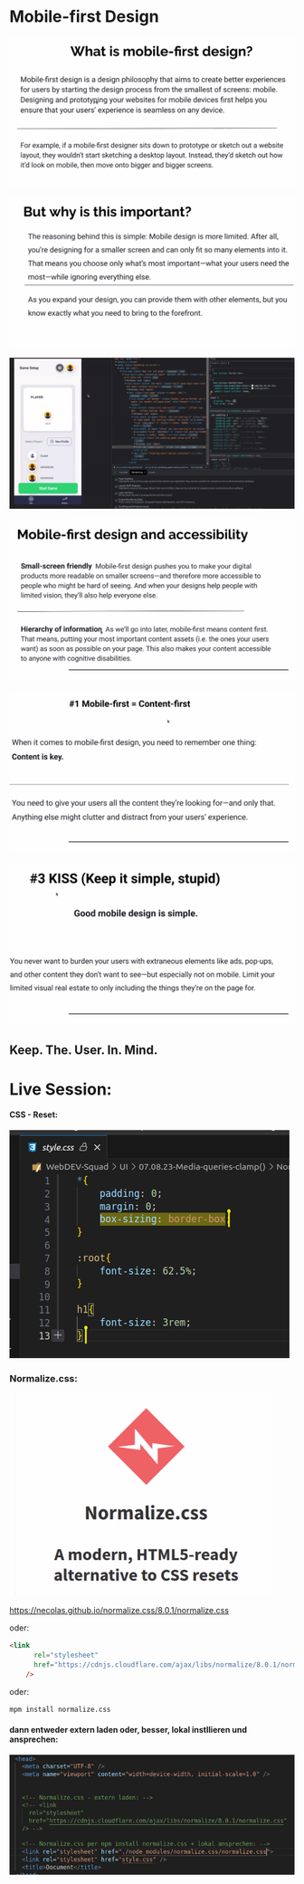 # Mobile-first Design

![Alt text](image.png)

![Alt text](image-1.png)

![Alt text](image-2.png)

![Alt text](image-3.png)

![Alt text](image-4.png)

![Alt text](image-5.png)

## Keep. The. User. In. Mind.

# Live Session:

#### CSS - Reset:

![Alt text](image-6.png)

### Normalize.css:

![Alt text](image-7.png)

https://necolas.github.io/normalize.css/8.0.1/normalize.css

oder:

```html
<link
      rel="stylesheet"
      href="https://cdnjs.cloudflare.com/ajax/libs/normalize/8.0.1/normalize.css"
    />
```

oder: 

```bash
mpm install normalize.css
```

#### dann entweder extern laden oder, besser, lokal instllieren und ansprechen:

![Alt text](image-8.png)





